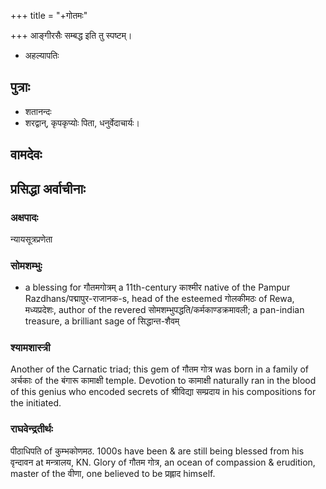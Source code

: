 +++
title = "+गोतमः"

+++
आङ्गीरसैः सम्बद्ध इति तु स्पष्टम्। 

- अहल्यापतिः

## पुत्राः
- शतानन्दः
- शरद्वान्, कृपकृप्योः पिता, धनुर्वेदाचार्यः।

## वामदेवः

## प्रसिद्धा अर्वाचीनाः
### अक्षपादः
न्यायसूत्रप्रणेता

### सोमशम्भुः
- a blessing for गौतमगोत्रम् a 11th-century काश्मीर native of the Pampur Razdhans/पद्मापुर-राजानक-s, head of the esteemed गोलकीमठः of Rewa, मध्यप्रदेशः, author of the revered सोमशम्भुपद्धति/कर्मकाण्डक्रमावली; a pan-indian treasure, a brilliant sage of सिद्धान्त-शैवम्

### श्यामशास्त्री
Another of the Carnatic triad; this gem of गौतम गोत्र was born in a family of अर्चकाः of the बंगारू कामाक्षी temple. Devotion to कामाक्षी naturally ran in the blood of this genius who encoded secrets of श्रीविद्या सम्प्रदाय in his compositions for the initiated.

### राघवेन्द्रतीर्थः
पीठाधिपति of कुम्भकोणमठ. 1000s have been & are still being blessed from his वृन्दावन at मन्त्रालय, KN. Glory of गौतम गोत्र, an ocean of compassion & erudition, master of the वीणा, one believed to be प्रह्लाद himself.